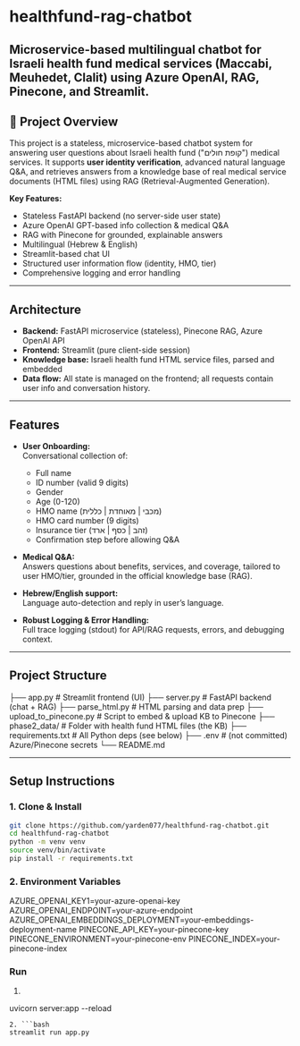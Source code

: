 # healthfund-rag-chatbot
Microservice-based multilingual chatbot for Israeli health fund medical services (Maccabi, Meuhedet, Clalit) using Azure OpenAI, RAG, Pinecone, and Streamlit.
---

## 🚀 Project Overview

This project is a stateless, microservice-based chatbot system for answering user questions about Israeli health fund ("קופת חולים") medical services.
It supports **user identity verification**, advanced natural language Q&A, and retrieves answers from a knowledge base of real medical service documents (HTML files) using RAG (Retrieval-Augmented Generation).

**Key Features:**
- Stateless FastAPI backend (no server-side user state)
- Azure OpenAI GPT-based info collection & medical Q&A
- RAG with Pinecone for grounded, explainable answers
- Multilingual (Hebrew & English)
- Streamlit-based chat UI
- Structured user information flow (identity, HMO, tier)
- Comprehensive logging and error handling

---

##  Architecture

- **Backend:** FastAPI microservice (stateless), Pinecone RAG, Azure OpenAI API
- **Frontend:** Streamlit (pure client-side session)
- **Knowledge base:** Israeli health fund HTML service files, parsed and embedded
- **Data flow:** All state is managed on the frontend; all requests contain user info and conversation history.

---

##  Features

- **User Onboarding:**  
  Conversational collection of:
    - Full name
    - ID number (valid 9 digits)
    - Gender
    - Age (0-120)
    - HMO name (מכבי | מאוחדת | כללית)
    - HMO card number (9 digits)
    - Insurance tier (זהב | כסף | ארד)
    - Confirmation step before allowing Q&A

- **Medical Q&A:**  
  Answers questions about benefits, services, and coverage, tailored to user HMO/tier, grounded in the official knowledge base (RAG).

- **Hebrew/English support:**  
  Language auto-detection and reply in user’s language.

- **Robust Logging & Error Handling:**  
  Full trace logging (stdout) for API/RAG requests, errors, and debugging context.

---

##  Project Structure
├── app.py                # Streamlit frontend (UI)
├── server.py             # FastAPI backend (chat + RAG)
├── parse_html.py         # HTML parsing and data prep
├── upload_to_pinecone.py # Script to embed & upload KB to Pinecone
├── phase2_data/          # Folder with health fund HTML files (the KB)
├── requirements.txt      # All Python deps (see below)
├── .env                  # (not committed) Azure/Pinecone secrets
└── README.md

---

##  Setup Instructions

### 1. Clone & Install

```bash
git clone https://github.com/yarden077/healthfund-rag-chatbot.git
cd healthfund-rag-chatbot
python -m venv venv
source venv/bin/activate
pip install -r requirements.txt
```

### 2. Environment Variables

AZURE_OPENAI_KEY1=your-azure-openai-key
AZURE_OPENAI_ENDPOINT=your-azure-endpoint
AZURE_OPENAI_EMBEDDINGS_DEPLOYMENT=your-embeddings-deployment-name
PINECONE_API_KEY=your-pinecone-key
PINECONE_ENVIRONMENT=your-pinecone-env
PINECONE_INDEX=your-pinecone-index

### Run
1. ```bash
uvicorn server:app --reload
```
2. ```bash
streamlit run app.py
```
